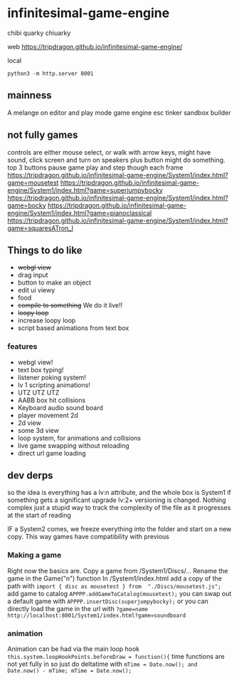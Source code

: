
# infinitesimal-game-engine
chibi quarky
chiuarky

web
https://tripdragon.github.io/infinitesimal-game-engine/

local
```
python3 -m http.server 8001
```

## mainness
A melange on editor and play mode game engine esc tinker sandbox builder


## not fully games
controls are either mouse select, or walk with arrow keys, might have sound, click screen and turn on speakers
plus button might do something. top 3 buttons pause game play and step though each frame
https://tripdragon.github.io/infinitesimal-game-engine/System1/index.html?game=mousetest
https://tripdragon.github.io/infinitesimal-game-engine/System1/index.html?game=superjumpybocky
https://tripdragon.github.io/infinitesimal-game-engine/System1/index.html?game=bocky
https://tripdragon.github.io/infinitesimal-game-engine/System1/index.html?game=pianoclassical
https://tripdragon.github.io/infinitesimal-game-engine/System1/index.html?game=squaresATron_I


## Things to do like

* ~~webgl view~~
* drag input
* button to make an object
* edit ui viewy
* food
* ~~compile to something~~ We do it live!!
* ~~loopy loop~~
* increase loopy loop
* script based animations from text box

### features
* webgl view!
* text box typing!
* listener poking system!
* lv 1 scripting animations!
* UTZ UTZ UTZ
* AABB box hit collisions
* Keyboard audio sound board
* player movement 2d
* 2d view
* some 3d view
* loop system, for animations and collisions
* live game swapping without reloading
* direct url game loading





## dev derps
so the idea is everything has a lv:n attribute, and the whole box is System1
if something gets a significant upgrade lv:2+ versioning is changed. Nothing complex just a stupid way to track the complexity of the file as it progresses at the start of reading

IF a System2 comes, we freeze everything into the folder and start on a new copy.
This way games have compatibility with previous


### Making a game
Right now the basics are. Copy a game from /System1/Discs/...
Rename the game in the Game("n") function
In /System1/index.html
add a copy of the path with ```import { disc as mousetest } from  "./Discs/mousetest.js";```
add game to catalog ```APPPP.addGameToCatalog(mousetest);```
you can swap out a default game with ```APPPP.insertDisc(superjumpybocky);```
or you can directly load the game in the url with ```?game=name```
```http://localhost:8001/System1/index.html?game=soundboard```

### animation
Animation can be had via the main loop hook
```this.system.loopHookPoints.beforeDraw = function(){```
time functions are not yet fully in so just do deltatime with
```mTime = Date.now(); and Date.now() - mTime; mTime = Date.now();```
